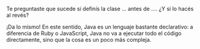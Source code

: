 Te preguntaste que sucede si definís la clase ... antes de .... ¿Y si lo hacés al revés? 

¡Da lo mismo! En este sentido, Java es un lenguaje bastante declarativo: a diferencia de Ruby o JavaScript, Java no va a ejecutar todo el código directamente, sino que la cosa es un poco más compleja. 